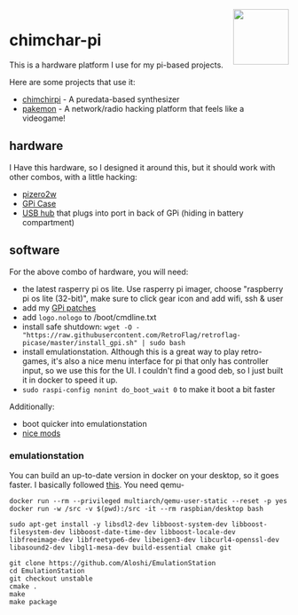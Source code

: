 <img height="100" src="https://assets.pokemon.com/assets/cms2/img/pokedex/full/390.png" align="right" />

# chimchar-pi

This is a hardware platform I use for my pi-based projects.

Here are some projects that use it:

- [chimchirpi](https://github.com/konsumer/chimchirp) - A puredata-based synthesizer
- [pakemon](https://github.com/notnullgames/pakemon) - A network/radio hacking platform that feels like a videogame!

## hardware

I Have this hardware, so I designed it around this, but it should work with other combos, with a little hacking:

- [pizero2w](https://www.raspberrypi.com/products/raspberry-pi-zero-2-w/)
- [GPi Case](https://retroflag.com/GPi-CASE.html)
- [USB hub](https://www.amazon.com/LoveRPi-MicroUSB-Port-Black-Raspberry/dp/B01HYJLZH6/ref=sr_1_4?keywords=Pi+Zero+USB&qid=1645331418&sr=8-4) that plugs into port in back of GPi (hiding in battery compartment)

## software

For the above combo of hardware, you will need:

- the latest rasperry pi os lite. Use rasperry pi imager, choose "raspberry pi os lite (32-bit)", make sure to click gear icon and add wifi, ssh & user
- add my [GPi patches](gpi-pizero2w/boot)
- add `logo.nologo` to /boot/cmdline.txt
- install safe shutdown: `wget -O - "https://raw.githubusercontent.com/RetroFlag/retroflag-picase/master/install_gpi.sh" | sudo bash`
- install emulationstation. Although this is a great way to play retro-games, it's also a nice menu interface for pi that only has controller input, so we use this for the UI. I couldn't find a good deb, so I just built it in docker to speed it up.
- `sudo raspi-config nonint do_boot_wait 0` to make it boot a bit faster

Additionally:

- boot quicker into emulationstation
- [nice mods](https://www.youtube.com/watch?v=jOZ-ZQHMOII)


### emulationstation

You can build an up-to-date version in docker on your desktop, so it goes faster. I basically followed [this](https://emulationstation.org/gettingstarted.html). You need qemu-

```
docker run --rm --privileged multiarch/qemu-user-static --reset -p yes
docker run -w /src -v $(pwd):/src -it --rm raspbian/desktop bash

sudo apt-get install -y libsdl2-dev libboost-system-dev libboost-filesystem-dev libboost-date-time-dev libboost-locale-dev libfreeimage-dev libfreetype6-dev libeigen3-dev libcurl4-openssl-dev libasound2-dev libgl1-mesa-dev build-essential cmake git

git clone https://github.com/Aloshi/EmulationStation
cd EmulationStation
git checkout unstable
cmake .
make
make package
```

